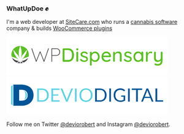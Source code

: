 ### WhatUpDoe ✊

I'm a web developer at [SiteCare.com](https://sitecare.com) who runs a [cannabis software](https://www.wpdispensary.com) company &amp; builds [WooCommerce plugins](https://www.deviodigital.com)

[![WP Dispensary](https://raw.githubusercontent.com/robertdevore/robertdevore/master/img/logo-wp-dispensary.png)](https://wpdispensary.com) [![Devio Digital](https://raw.githubusercontent.com/robertdevore/robertdevore/master/img/logo-devio-digital.png)](https://deviodigital.com)

Follow me on Twitter [@deviorobert](https://twitter.com/deviorobert) and Instagram [@deviorobert](https://instagram.com/deviorobert).
